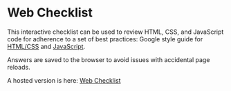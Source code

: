 <h1>Web Checklist</h1>

<p>This interactive checklist can be used to review HTML, CSS, and JavaScript code for adherence to
a set of best practices: Google style guide for 
<a href="http://google-styleguide.googlecode.com/svn/trunk/htmlcssguide.xml">HTML/CSS</a> and 
<a href="http://google-styleguide.googlecode.com/svn/trunk/javascriptguide.xml">JavaScript</a>.</p>

<p>Answers are saved to the browser to avoid issues with accidental page reloads.</p>

<p>A hosted version is here: <a href="krushton.com/checklist">Web Checklist</a></p>
